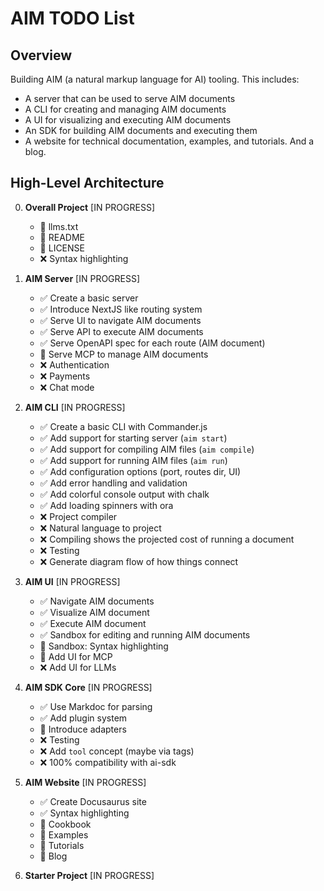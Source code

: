 # AIM TODO List

## Overview
Building AIM (a natural markup language for AI) tooling. This includes:
- A server that can be used to serve AIM documents
- A CLI for creating and managing AIM documents
- A UI for visualizing and executing AIM documents
- An SDK for building AIM documents and executing them
- A website for technical documentation, examples, and tutorials. And a blog.

## High-Level Architecture 

0. **Overall Project** [IN PROGRESS]
    - 🚧 llms.txt
    - 🚧 README
    - 🚧 LICENSE
    - ❌ Syntax highlighting

1. **AIM Server** [IN PROGRESS]
    - ✅ Create a basic server
    - ✅ Introduce NextJS like routing system
    - ✅ Serve UI to navigate AIM documents
    - ✅ Serve API to execute AIM documents
    - ✅ Serve OpenAPI spec for each route (AIM document)
    - 🚧 Serve MCP to manage AIM documents
    - ❌ Authentication
    - ❌ Payments
    - ❌ Chat mode

2. **AIM CLI** [IN PROGRESS]
    - ✅ Create a basic CLI with Commander.js
    - ✅ Add support for starting server (`aim start`)
    - ✅ Add support for compiling AIM files (`aim compile`)
    - ✅ Add support for running AIM files (`aim run`) 
    - ✅ Add configuration options (port, routes dir, UI)
    - ✅ Add error handling and validation
    - ✅ Add colorful console output with chalk
    - ✅ Add loading spinners with ora
    - ❌ Project compiler
    - ❌ Natural language to project
    - ❌ Compiling shows the projected cost of running a document
    - ❌ Testing 
    - ❌ Generate diagram flow of how things connect

3. **AIM UI** [IN PROGRESS]
    - ✅ Navigate AIM documents
    - ✅ Visualize AIM document
    - ✅ Execute AIM document
    - ✅ Sandbox for editing and running AIM documents
    - 🚧 Sandbox: Syntax highlighting
    - 🚧 Add UI for MCP
    - ❌ Add UI for LLMs

4. **AIM SDK Core** [IN PROGRESS]
    - ✅ Use Markdoc for parsing
    - ✅ Add plugin system
    - 🚧 Introduce adapters
    - ❌ Testing 
    - ❌ Add `tool` concept (maybe via tags)
    - ❌ 100% compatibility with ai-sdk
 
5. **AIM Website** [IN PROGRESS]
    - ✅ Create Docusaurus site
    - ✅ Syntax highlighting
    - 🚧 Cookbook
    - 🚧 Examples
    - 🚧 Tutorials
    - 🚧 Blog

5. **Starter Project** [IN PROGRESS]
